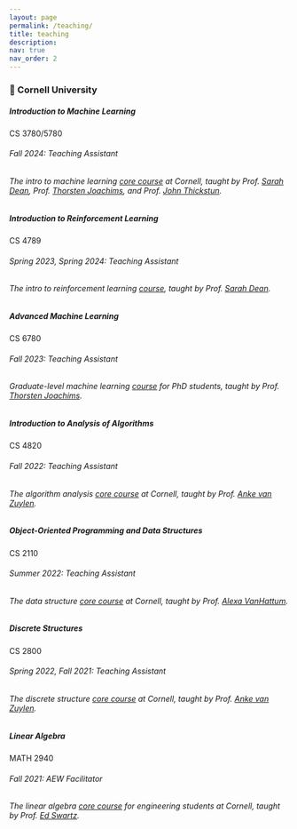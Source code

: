 ```yaml
---
layout: page
permalink: /teaching/
title: teaching
description:
nav: true
nav_order: 2
---
```


<h3 class="mt-3"> 🌱 Cornell University</h3>

<div class="card mt-3">
  <div class="p-3">
    <div class="row">
      <div class="col-sm-10">
        <h5 class="font-weight-bold">Introduction to Machine Learning</h5>
      </div>
      <div class="col-sm-2 text-left text-sm-right">
        <span class="badge font-weight-bold primary-color-dark darken-1 text-uppercase align-middle">
            CS 3780/5780
        </span>
      </div>
    </div>
    <h6 class="font-italic mt-2 mt-sm-0">Fall 2024: Teaching Assistant</h6>
    <h6 class="mt-2 mt-sm-0">The intro to machine learning <a href="https://www.cs.cornell.edu/courses/cs3780/2024fa/" target="_blank">core course</a> at Cornell, taught by Prof. <a href="https://sdean.website/" target="_blank">Sarah Dean</a>, Prof. <a href="https://www.cs.cornell.edu/people/tj/" target="_blank">Thorsten Joachims</a>, and Prof. <a href="https://johnthickstun.com" target="_blank">John Thickstun</a>.</h6>
  </div>
</div>

<div class="card mt-3">
  <div class="p-3">
    <div class="row">
      <div class="col-sm-10">
        <h5 class="font-weight-bold">Introduction to Reinforcement Learning</h5>
      </div>
      <div class="col-sm-2 text-left text-sm-right">
        <span class="badge font-weight-bold primary-color-dark darken-1 text-uppercase align-middle">
            CS 4789
        </span>
      </div>
    </div>
    <h6 class="font-italic mt-2 mt-sm-0">Spring 2023, Spring 2024: Teaching Assistant</h6>
    <h6 class="mt-2 mt-sm-0">The intro to reinforcement learning <a href="https://sdean.website/cs4789.html" target="_blank">course</a>, taught by Prof. <a href="https://sdean.website/" target="_blank">Sarah Dean</a>.</h6>
    
  </div>
</div>

<div class="card mt-3">
  <div class="p-3">
    <div class="row">
      <div class="col-sm-10">
        <h5 class="font-weight-bold">Advanced Machine Learning</h5>
      </div>
      <div class="col-sm-2 text-left text-sm-right">
        <span class="badge font-weight-bold primary-color-dark darken-1 text-uppercase align-middle">
            CS 6780
        </span>
      </div>
    </div>
    <h6 class="font-italic mt-2 mt-sm-0">Fall 2023: Teaching Assistant</h6>
    <h6 class="mt-2 mt-sm-0">Graduate-level machine learning   <a href="https://www.cs.cornell.edu/courses/cs6780/2023fa/" target="_blank">course</a> for PhD students, taught by Prof. <a href="https://www.cs.cornell.edu/people/tj/" target="_blank">Thorsten Joachims</a>.</h6>
  </div>
</div>

<div class="card mt-3">
  <div class="p-3">
    <div class="row">
      <div class="col-sm-10">
        <h5 class="font-weight-bold">Introduction to Analysis of Algorithms</h5>
      </div>
      <div class="col-sm-2 text-left text-sm-right">
        <span class="badge font-weight-bold primary-color-dark darken-1 text-uppercase align-middle">
            CS 4820
        </span>
      </div>
    </div>
    <h6 class="font-italic mt-2 mt-sm-0">Fall 2022: Teaching Assistant</h6>
    <h6 class="mt-2 mt-sm-0">The algorithm analysis <a href="https://classes.cornell.edu/browse/roster/FA23/class/CS/4820" target="_blank">core course</a> at Cornell, taught by Prof. <a href="http://www.ankevanzuylen.com/about.html" target="_blank">Anke van Zuylen</a>.</h6>
  </div>
</div>

<div class="card mt-3">
  <div class="p-3">
    <div class="row">
      <div class="col-sm-10">
        <h5 class="font-weight-bold">Object-Oriented Programming and Data Structures</h5>
      </div>
      <div class="col-sm-2 text-left text-sm-right">
        <span class="badge font-weight-bold primary-color-dark darken-1 text-uppercase align-middle">
            CS 2110
        </span>
      </div>
    </div>
    <h6 class="font-italic mt-2 mt-sm-0">Summer 2022: Teaching Assistant</h6>
    <h6 class="mt-2 mt-sm-0">The data structure <a href="https://classes.cornell.edu/browse/roster/SU22/class/CS/2110" target="_blank">core course</a> at Cornell, taught by Prof. <a href="https://www.cs.cornell.edu/~avh/" target="_blank">Alexa VanHattum</a>.</h6>
  </div>
</div>

<div class="card mt-3">
  <div class="p-3">
    <div class="row">
      <div class="col-sm-10">
        <h5 class="font-weight-bold">Discrete Structures</h5>
      </div>
      <div class="col-sm-2 text-left text-sm-right">
        <span class="badge font-weight-bold primary-color-dark darken-1 text-uppercase align-middle">
            CS 2800
        </span>
      </div>
    </div>
    <h6 class="font-italic mt-2 mt-sm-0">Spring 2022, Fall 2021: Teaching Assistant</h6>
    <h6 class="mt-2 mt-sm-0">The discrete structure <a href="https://classes.cornell.edu/browse/roster/SP22/class/CS/2800" target="_blank">core course</a> at Cornell, taught by Prof. <a href="http://www.ankevanzuylen.com/about.html" target="_blank">Anke van Zuylen</a>.</h6>
  </div>
</div>

<div class="card mt-3">
  <div class="p-3">
    <div class="row">
      <div class="col-sm-10">
        <h5 class="font-weight-bold">Linear Algebra</h5>
      </div>
      <div class="col-sm-2 text-left text-sm-right">
        <span class="badge font-weight-bold primary-color-dark darken-1 text-uppercase align-middle">
            MATH 2940
        </span>
      </div>
    </div>
    <h6 class="font-italic mt-2 mt-sm-0">Fall 2021: AEW Facilitator</h6>
    <h6 class="mt-2 mt-sm-0">The linear algebra <a href="https://classes.cornell.edu/browse/roster/FA21/class/MATH/2940" target="_blank">core course</a> for engineering students at Cornell, taught by Prof. <a href="https://pi.math.cornell.edu/~ebs/" target="_blank">Ed Swartz</a>.</h6>
  </div>
</div>
